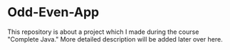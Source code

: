 # Odd-Even-App
This repository is about a project which I made during the course "Complete Java." More detailed description will be added later over here.
